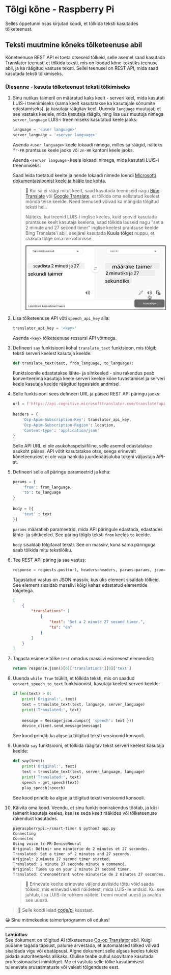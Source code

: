 <!--
CO_OP_TRANSLATOR_METADATA:
{
  "original_hash": "bbb5aa34221fe129dd3ce4d9ec33831a",
  "translation_date": "2025-10-11T12:17:07+00:00",
  "source_file": "6-consumer/lessons/4-multiple-language-support/pi-translate-speech.md",
  "language_code": "et"
}
-->
# Tõlgi kõne - Raspberry Pi

Selles õppetunni osas kirjutad koodi, et tõlkida teksti kasutades tõlketeenust.

## Teksti muutmine kõneks tõlketeenuse abil

Kõneteenuse REST API ei toeta otseseid tõlkeid, selle asemel saad kasutada Translator teenust, et tõlkida teksti, mis on loodud kõne-tekstiks teenuse abil, ja ka räägitud vastuse teksti. Sellel teenusel on REST API, mida saad kasutada teksti tõlkimiseks.

### Ülesanne - kasuta tõlketeenust teksti tõlkimiseks

1. Sinu nutikas taimeril on määratud kaks keelt - serveri keel, mida kasutati LUIS-i treenimiseks (sama keelt kasutatakse ka kasutajale sõnumite edastamiseks), ja kasutaja räägitav keel. Uuenda `language` muutujat, et see vastaks keelele, mida kasutaja räägib, ning lisa uus muutuja nimega `server_language` LUIS-i treenimiseks kasutatud keele jaoks:

    ```python
    language = '<user language>'
    server_language = '<server language>'
    ```

    Asenda `<user language>` keele lokaadi nimega, milles sa räägid, näiteks `fr-FR` prantsuse keele jaoks või `zn-HK` kantoni keele jaoks.

    Asenda `<server language>` keele lokaadi nimega, mida kasutati LUIS-i treenimiseks.

    Saad leida toetatud keelte ja nende lokaadi nimede loendi [Microsofti dokumentatsioonist keele ja hääle toe kohta](https://docs.microsoft.com/azure/cognitive-services/speech-service/language-support?WT.mc_id=academic-17441-jabenn#speech-to-text).

    > 💁 Kui sa ei räägi mitut keelt, saad kasutada teenuseid nagu [Bing Translate](https://www.bing.com/translator) või [Google Translate](https://translate.google.com), et tõlkida oma eelistatud keelest mõnda teise keelde. Need teenused võivad ka mängida tõlgitud teksti heli.
    >
    > Näiteks, kui treenid LUIS-i inglise keeles, kuid soovid kasutada prantsuse keelt kasutaja keelena, saad tõlkida lauseid nagu "set a 2 minute and 27 second timer" inglise keelest prantsuse keelde Bing Translate'i abil, seejärel kasutada **Kuula tõlget** nuppu, et rääkida tõlge oma mikrofonisse.
    >
    > ![Kuula tõlget nupp Bing Translate'is](../../../../../translated_images/bing-translate.348aa796d6efe2a92f41ea74a5cf42bb4c63d6faaa08e7f46924e072a35daa48.et.png)

1. Lisa tõlketeenuse API võti `speech_api_key` alla:

    ```python
    translator_api_key = '<key>'
    ```

    Asenda `<key>` tõlketeenuse ressursi API võtmega.

1. Defineeri `say` funktsiooni kohal `translate_text` funktsioon, mis tõlgib teksti serveri keelest kasutaja keelde:

    ```python
    def translate_text(text, from_language, to_language):
    ```

    Funktsioonile edastatakse lähte- ja sihtkeeled - sinu rakendus peab konverteerima kasutaja keele serveri keelde kõne tuvastamisel ja serveri keele kasutaja keelde räägitud tagasiside andmisel.

1. Selle funktsiooni sees defineeri URL ja päised REST API päringu jaoks:

    ```python
    url = f'https://api.cognitive.microsofttranslator.com/translate?api-version=3.0'

    headers = {
        'Ocp-Apim-Subscription-Key': translator_api_key,
        'Ocp-Apim-Subscription-Region': location,
        'Content-type': 'application/json'
    }
    ```

    Selle API URL ei ole asukohaspetsiifiline, selle asemel edastatakse asukoht päises. API võtit kasutatakse otse, seega erinevalt kõneteenusest ei ole vaja hankida juurdepääsuluba tokeni väljastaja API-st.

1. Defineeri selle all päringu parameetrid ja keha:

    ```python
    params = {
        'from': from_language,
        'to': to_language
    }

    body = [{
        'text' : text
    }]
    ```

    `params` määratleb parameetrid, mida API päringule edastada, edastades lähte- ja sihtkeeled. See päring tõlgib teksti `from` keeles `to` keelde.

    `body` sisaldab tõlgitavat teksti. See on massiiv, kuna sama päringuga saab tõlkida mitu tekstilõiku.

1. Tee REST API päring ja saa vastus:

    ```python
    response = requests.post(url, headers=headers, params=params, json=body)
    ```

    Tagastatud vastus on JSON massiiv, kus üks element sisaldab tõlkeid. See element sisaldab massiivi kõigi kehas edastatud elementide tõlgetega.

    ```json
    [
        {
            "translations": [
                {
                    "text": "Set a 2 minute 27 second timer.",
                    "to": "en"
                }
            ]
        }
    ]
    ```

1. Tagasta esimese tõlke `test` omadus massiivi esimesest elemendist:

    ```python
    return response.json()[0]['translations'][0]['text']
    ```

1. Uuenda `while True` tsüklit, et tõlkida teksti, mis on saadud `convert_speech_to_text` funktsioonist, kasutaja keelest serveri keelde:

    ```python
    if len(text) > 0:
        print('Original:', text)
        text = translate_text(text, language, server_language)
        print('Translated:', text)

        message = Message(json.dumps({ 'speech': text }))
        device_client.send_message(message)
    ```

    See kood prindib ka algse ja tõlgitud teksti versioonid konsooli.

1. Uuenda `say` funktsiooni, et tõlkida räägitav tekst serveri keelest kasutaja keelde:

    ```python
    def say(text):
        print('Original:', text)
        text = translate_text(text, server_language, language)
        print('Translated:', text)
        speech = get_speech(text)
        play_speech(speech)
    ```

    See kood prindib ka algse ja tõlgitud teksti versioonid konsooli.

1. Käivita oma kood. Veendu, et sinu funktsioonirakendus töötab, ja küsi taimerit kasutaja keeles, kas ise seda keelt rääkides või tõlketeenuse rakendust kasutades.

    ```output
    pi@raspberrypi:~/smart-timer $ python3 app.py
    Connecting
    Connected
    Using voice fr-FR-DeniseNeural
    Original: Définir une minuterie de 2 minutes et 27 secondes.
    Translated: Set a timer of 2 minutes and 27 seconds.
    Original: 2 minute 27 second timer started.
    Translated: 2 minute 27 seconde minute a commencé.
    Original: Times up on your 2 minute 27 second timer.
    Translated: Chronométrant votre minuterie de 2 minutes 27 secondes.
    ```

    > 💁 Erinevate keelte erinevate väljendusviiside tõttu võid saada tõlkeid, mis erinevad veidi näidetest, mida LUIS-ile andsid. Kui see juhtub, lisa LUIS-ile rohkem näiteid, treeni mudel uuesti ja avalda see uuesti.

> 💁 Selle koodi leiad [code/pi](../../../../../6-consumer/lessons/4-multiple-language-support/code/pi) kaustast.

😀 Sinu mitmekeelne taimeriprogramm oli edukas!

---

**Lahtiütlus**:  
See dokument on tõlgitud AI tõlketeenuse [Co-op Translator](https://github.com/Azure/co-op-translator) abil. Kuigi püüame tagada täpsust, palume arvestada, et automaatsed tõlked võivad sisaldada vigu või ebatäpsusi. Algne dokument selle algses keeles tuleks pidada autoriteetseks allikaks. Olulise teabe puhul soovitame kasutada professionaalset inimtõlget. Me ei vastuta selle tõlke kasutamisest tulenevate arusaamatuste või valesti tõlgenduste eest.